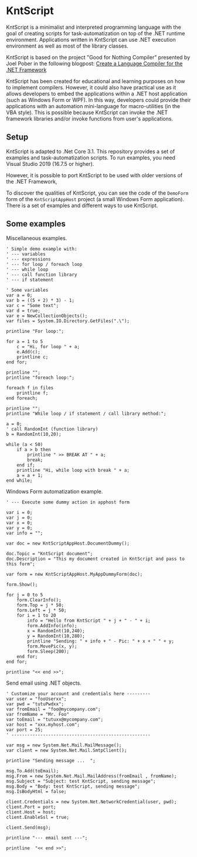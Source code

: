 # KntScript


KntScript is a minimalist and interpreted programming language with the goal of creating scripts for task-automatization on top of the .NET runtime environment. Applications written in KntScript can use .NET execution environment as well as most of the library classes. 

KntScript is based on the project "Good for Nothing Compiler" presented by Joel Pober in the following blogpost: [Create a Language Compiler for the .NET Framework](https://docs.microsoft.com/en-us/archive/msdn-magazine/2008/february/create-a-language-compiler-for-the-net-framework-using-csharp)

KntScript has been created for educational and learning purposes on how to implement compilers. However,  it could also have practical use as it allows developers to embed the applications within a .NET host application (such as Windows Form or WPF). In this way, developers could provide their applications with an automation mini-language for macro-utilities (in the VBA style). This is possible because KntScript can invoke the .NET framework libraries and/or invoke functions from user's applications.

## Setup

KntScript is adapted to .Net Core 3.1.  This repository provides a set of examples and task-automatization scripts. To run examples, you need  Visual Studio 2019 (16.7.5 or higher). 

However, it is possible to port KntScript to be used with older versions of the .NET Framework, 

To discover the qualities of KntScript, you can see the code of the `DemoForm` form of the `KntScriptAppHost` project (a small Windows Form application). There is a set of examples and different ways to use KntScript.

## Some examples

Miscellaneous examples.

```
' Simple demo example with:
' --- variables
' --- expressions
' --- for loop / foreach loop
' --- while loop
' --- call function library
' --- if statement

' Some variables
var a = 0;
var b = ((5 + 2) * 3) - 1; 
var c = "Some text";
var d = true;
var e = NewCollectionObjects();
var files = System.IO.Directory.GetFiles(".\");

printline "For loop:";

for a = 1 to 5
    c = "Hi, for loop " + a;    
    e.Add(c);
    printline c;
end for;

printline "";
printline "foreach loop:";

foreach f in files
	printline f;
end foreach;

printline "";
printline "While loop / if statement / call library method:";

a = 0;
' call RandomInt (function library)
b = RandomInt(10,20);

while (a < 50)
    if a > b then
        printline " >> BREAK AT " + a;
        break;
    end if;
    printline "Hi, while loop with break " + a;
    a = a + 1;
end while;
```

Windows Form automatization example. 

```
' --- Execute some dummy action in apphost form   

var i = 0;
var j = 0;
var x = 0; 
var y = 0;
var info = "";

var doc = new KntScriptAppHost.DocumentDummy();

doc.Topic = "KntScript document";
doc.Description = "This my document created in KntScript and pass to this form";

var form = new KntScriptAppHost.MyAppDummyForm(doc);

form.Show();

for j = 0 to 5
    form.ClearInfo();
    form.Top = j * 50;
    form.Left = j * 50;
    for i = 1 to 20
        info = "Hello from KntScript " + j + " - " + i;
        form.AddInfo(info);
        x = RandomInt(10,240);
        y = RandomInt(10,280);
        printline "Sending: " + info + " - Pic: " + x + " " + y;
        form.MovePic(x, y);
        form.Sleep(200);
    end for;
end for;

printline "<< end >>";
```

Send email using .NET objects.

```
' Customize your account and credentials here ---------
var user = "fooUserxx";
var pwd = "tutuPwdxx";
var fromEmail = "foo@mycompany.com";
var fromName = "Mr. Foo"
var toEmail = "tutuxx@mycompany.com";
var host = "xxx.myhost.com";
var port = 25;
' -----------------------------------------------------

var msg = new System.Net.Mail.MailMessage(); 
var client = new System.Net.Mail.SmtpClient(); 

printline "Sending message ...  ";

msg.To.Add(toEmail);
msg.From = new System.Net.Mail.MailAddress(fromEmail , fromName); 
msg.Subject = "Subject: test KntScript, sending message"; 
msg.Body = "Body: test KntScript, sending message"; 
msg.IsBodyHtml = false;              

client.Credentials = new System.Net.NetworkCredential(user, pwd);
client.Port = port;
client.Host = host;
client.EnableSsl = true;

client.Send(msg);            

printline "--- email sent ---";

printline  "<< end >>";
```
